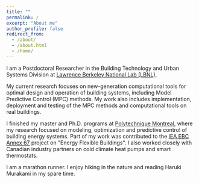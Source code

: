 ```yaml
---
title: ""
permalink: /
excerpt: "About me"
author_profile: false
redirect_from:
  - /about/
  - /about.html
  - /home/
---
```

I am a Postdoctoral Researcher in the Building Technology and Urban Systems Division at [Lawrence Berkeley National Lab (LBNL)](http://www.lbl.gov).

My current research focuses on new-generation computational tools for optimal design and operation of building systems, including Model Predictive Control (MPC) methods. My work also includes implementation, deployment and testing of the MPC methods and computational tools on real buildings.

I finished my master and Ph.D. programs at [Polytechnique Montreal](www.polymtl.ca), where my research focused on modeling, optimization and predictive control of building energy systems. Part of my work was contributed to the [IEA EBC Annex 67](http://www.annex67.org/) project on "Energy Flexible Buildings". I also worked closely with Canadian industry partners on cold climate heat pumps and smart thermostats.

I am a marathon runner. I enjoy hiking in the nature and reading Haruki Murakami in my spare time.
